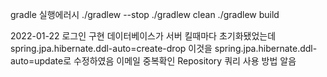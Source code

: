 gradle 실행에러시
./gradlew --stop
./gradlew clean
./gradlew build

2022-01-22
로그인 구현
데이터베이스가 서버 킬때마다 초기화됐었는데 
spring.jpa.hibernate.ddl-auto=create-drop 이것을
spring.jpa.hibernate.ddl-auto=update로 수정하였음
이메일 중복확인
Repository 쿼리 사용 방법 알음
